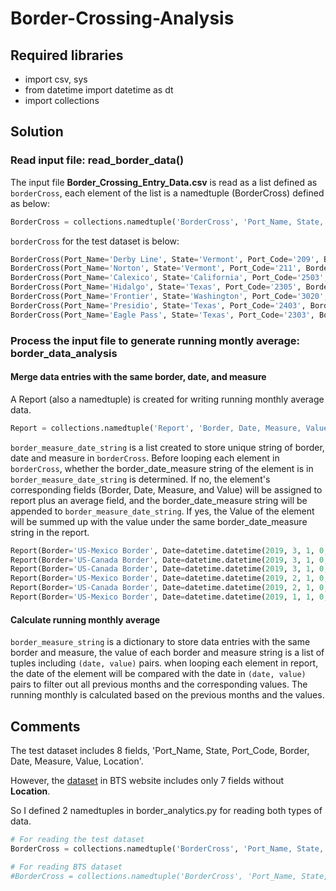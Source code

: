 # Border-Crossing-Analysis

## Required libraries

- import csv, sys
- from datetime import datetime as dt
- import collections

## Solution

### Read input file: read_border_data()

The input file **Border_Crossing_Entry_Data.csv** is read as a list defined as `borderCross`, each element of the list is a namedtuple (BorderCross)  defined as below: 

```python
BorderCross = collections.namedtuple('BorderCross', 'Port_Name, State, Port_Code, Border, Date, Measure, Value, Location')
```

`borderCross` for the test dataset is below:

```python
BorderCross(Port_Name='Derby Line', State='Vermont', Port_Code='209', Border='US-Canada Border', Date='03/01/2019 12:00:00 AM', Measure='Truck Containers Full', Value='6483', Location='POINT (-72.09944 45.005)')
BorderCross(Port_Name='Norton', State='Vermont', Port_Code='211', Border='US-Canada Border', Date='03/01/2019 12:00:00 AM', Measure='Trains', Value='19', Location='POINT (-71.79528000000002 45.01)')
BorderCross(Port_Name='Calexico', State='California', Port_Code='2503', Border='US-Mexico Border', Date='03/01/2019 12:00:00 AM', Measure='Pedestrians', Value='346158', Location='POINT (-115.49806000000001 32.67889)')
BorderCross(Port_Name='Hidalgo', State='Texas', Port_Code='2305', Border='US-Mexico Border', Date='02/01/2019 12:00:00 AM', Measure='Pedestrians', Value='156891', Location='POINT (-98.26278 26.1)')
BorderCross(Port_Name='Frontier', State='Washington', Port_Code='3020', Border='US-Canada Border', Date='02/01/2019 12:00:00 AM', Measure='Truck Containers Empty', Value='1319', Location='POINT (-117.78134000000001 48.910160000000005)')
BorderCross(Port_Name='Presidio', State='Texas', Port_Code='2403', Border='US-Mexico Border', Date='02/01/2019 12:00:00 AM', Measure='Pedestrians', Value='15272', Location='POINT (-104.37167 29.56056)')
BorderCross(Port_Name='Eagle Pass', State='Texas', Port_Code='2303', Border='US-Mexico Border', Date='01/01/2019 12:00:00 AM', Measure='Pedestrians', Value='56810', Location='POINT (-100.49917 28.70889)')
```



### Process the input file to generate running montly average: border_data_analysis

#### Merge data entries with the same border, date, and measure

A Report (also a namedtuple) is created for writing running monthly average data.

```python
Report = collections.namedtuple('Report', 'Border, Date, Measure, Value, Average')
```



`border_measure_date_string` is a list created to store unique string of border, date and measure in `borderCross`. Before looping each element in `borderCross`, whether the border_date_measure string of the element is in `border_measure_date_string` is determined. If no, the element's corresponding fields (Border, Date, Measure, and Value) will be assigned to report plus an average field, and the border_date_measure string will be appended to `border_measure_date_string`. If yes, the Value of the element will be summed up with the value under the same border_date_measure string in the report.

```python
Report(Border='US-Mexico Border', Date=datetime.datetime(2019, 3, 1, 0, 0), Measure='Pedestrians', Value=346158, Average=114487)
Report(Border='US-Canada Border', Date=datetime.datetime(2019, 3, 1, 0, 0), Measure='Truck Containers Full', Value=6483, Average=0)
Report(Border='US-Canada Border', Date=datetime.datetime(2019, 3, 1, 0, 0), Measure='Trains', Value=19, Average=0)
Report(Border='US-Mexico Border', Date=datetime.datetime(2019, 2, 1, 0, 0), Measure='Pedestrians', Value=172163, Average=56810)
Report(Border='US-Canada Border', Date=datetime.datetime(2019, 2, 1, 0, 0), Measure='Truck Containers Empty', Value=1319, Average=0)
Report(Border='US-Mexico Border', Date=datetime.datetime(2019, 1, 1, 0, 0), Measure='Pedestrians', Value=56810, Average=0)
```



#### Calculate running monthly average

`border_measure_string` is a dictionary to store data entries with the same border and measure, the value of each border and measure string is a list of tuples including `(date, value)` pairs. when looping each element in report, the date of the element will be compared with the date in `(date, value)` pairs to filter out all previous months and the corresponding values. The running monthly is calculated based on the previous months and the values.

## Comments

The test dataset includes 8 fields, 'Port_Name, State, Port_Code, Border, Date, Measure, Value, Location'.

However, the [dataset](https://data.transportation.gov/Research-and-Statistics/Border-Crossing-Entry-Data/keg4-3bc2) in BTS website includes only 7 fields without **Location**.

So I defined 2 namedtuples in border_analytics.py for reading both types of data. 

```python
# For reading the test dataset
BorderCross = collections.namedtuple('BorderCross', 'Port_Name, State, Port_Code, Border, Date, Measure, Value, Location')

# For reading BTS dataset
#BorderCross = collections.namedtuple('BorderCross', 'Port_Name, State, Port_Code, Border, Date, Measure, Value')
```

​    

